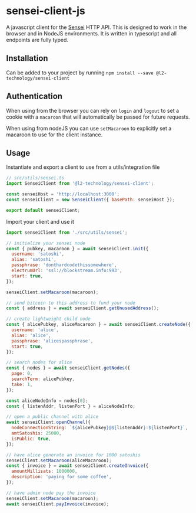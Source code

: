 # sensei-client-js

A javascript client for the [Sensei](https://l2.technology/sensei) HTTP API. This is designed to work in the browser and in NodeJS environments. It is written in typescript and all endpoints are fully typed.

## Installation

Can be added to your project by running `npm install --save @l2-technology/sensei-client`

## Authentication

When using from the browser you can rely on `login` and `logout` to set a cookie with a `macaroon` that will automatically be passed for future requests.

When using from nodeJS you can use `setMacaroon` to explicitly set a macaroon to use for the client instance.

## Usage

Instantiate and export a client to use from a utils/integration file

```javascript
// src/utils/sensei.ts
import SenseiClient from '@l2-technology/sensei-client';

const senseiHost = 'http://localhost:3000';
const senseiClient = new SenseiClient({ basePath: senseiHost });

export default senseiClient;
```

Import your client and use it

```javascript
import senseiClient from './src/utils/sensei';

// initialize your sensei node
const { pubkey, macaroon } = await senseiClient.init({
  username: 'satoshi',
  alias: 'satoshi',
  passphrase: 'donthardcodethissomewhere',
  electrumUrl: 'ssl://blockstream.info:993',
  start: true,
});

senseiClient.setMacaroon(macaroon);

// send bitcoin to this address to fund your node
const { address } = await senseiClient.getUnusedAddress();

// create lightweight child node
const { alicePubkey, aliceMacaroon } = await senseiClient.createNode({
  username: 'alice',
  alias: 'alice',
  passphrase: 'alicespassphrase',
  start: true,
});

// search nodes for alice
const { nodes } = await senseiClient.getNodes({
  page: 0,
  searchTerm: alicePubkey,
  take: 1,
});

const aliceNodeInfo = nodes[0];
const { listenAddr, listenPort } = aliceNodeInfo;

// open a public channel with alice
await senseiClient.openChannel({
  nodeConnectionString: `${alicePubkey}@${listenAddr}:${listenPort}`,
  amtSatoshis: 25000,
  isPublic: true,
});

// have alice generate an invoice for 1000 satoshis
senseiClient.setMacaroon(aliceMacaroon);
const { invoice } = await senseiClient.createInvoice({
  amountMillisats: 1000000,
  description: 'paying for some coffee',
});

// have admin node pay the invoice
senseiClient.setMacaroon(macaroon);
await senseiClient.payInvoice(invoice);
```
